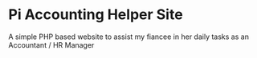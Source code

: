 # Pi Accounting Helper Site

A simple PHP based website to assist my fiancee in her daily tasks as an Accountant / HR Manager
